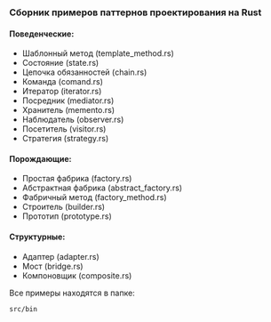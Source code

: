 ### Сборник примеров паттернов проектирования на Rust

#### Поведенческие:
- Шаблонный метод (template_method.rs)
- Состояние (state.rs)
- Цепочка обязанностей (chain.rs)
- Команда (comand.rs)
- Итератор (iterator.rs)
- Посредник (mediator.rs)
- Хранитель (memento.rs)
- Наблюдатель (observer.rs)
- Посетитель (visitor.rs)
- Стратегия (strategy.rs)

#### Порождающие:
- Простая фабрика (factory.rs)
- Абстрактная фабрика (abstract_factory.rs)
- Фабричный метод (factory_method.rs)
- Строитель (builder.rs)
- Прототип (prototype.rs)

#### Структурные:
- Адаптер (adapter.rs)
- Мост (bridge.rs)
- Компоновщик (composite.rs)

Все примеры находятся в папке:
```bash
src/bin
```
